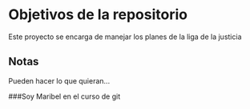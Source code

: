 # Objetivos de la repositorio

Este proyecto se encarga de manejar los planes de la liga de la justicia


## Notas
Pueden hacer lo que quieran...

###Soy Maribel en el curso de git
